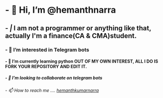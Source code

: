 # - 👋  Hi, I’m @hemanthnarra
## - *|* **I am not a programmer or anything like that, actually I'm a finance(CA & CMA)student**. 
### - 👀 I’m interested in Telegram bots 
#### - 🌱 I’m currently learning python **OUT OF MY OWN INTEREST, ALL I DO IS FORK YOUR REPOSITORY AND EDIT IT.**
##### - 💞️ I’m looking to collaborate on telegram bots 
###### - 📫 How to reach me .... [hemanthkumarnarra](https://telegram.dog/hemanthkumarnarra) 

<!---
hemanthkumarnarra799/hemanthkumarnarra799 is a ✨ special ✨ repository because its `README.md` (this file) appears on your GitHub profile.
You can click the Preview link to take a look at your changes.
--->
